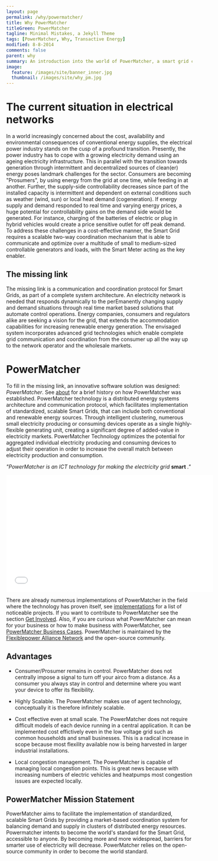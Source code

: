 ```yaml
---
layout: page
permalink: /why/powermatcher/
title: Why PowerMatcher
titleGreen: PowerMatcher
tagline: Minimal Mistakes, a Jekyll Theme
tags: [PowerMatcher, Why, Transactive Energy]
modified: 8-8-2014
comments: false
parent: why
summary: An introduction into the world of PowerMatcher, a smart grid coordination mechanism.
image:
  feature: /images/site/banner_inner.jpg
  thumbnail: /images/site/why_pm.jpg
---
```


# The current situation in electrical networks #
In a world increasingly concerned about the cost, availability and environmental consequences of conventional energy supplies, the electrical power industry stands on the cusp of a profound transition. Presently, the power industry has to cope with a growing electricity demand using an ageing electricity infrastructure. This in parallel with the transition towards generation through intermittent and decentralized sources of clean(er) energy poses landmark challenges for the sector. Consumers are becoming "Prosumers", by using energy from the grid at one time, while feeding in at another. Further, the supply-side controllability decreases since part of the installed capacity is intermittent and dependent on external conditions such as weather (wind, sun) or local heat demand (cogeneration).
If energy supply and demand responded to real time and varying energy prices, a huge potential for controllability gains on the demand side would be generated. For instance, charging of the batteries of electric or plug in hybrid vehicles would create a price sensitive outlet for off peak demand. To address these challenges in a cost-effective manner, the Smart Grid requires a scalable two-way coordination mechanism that is able to communicate and optimize over a multitude of small to medium-sized controllable generators and loads, with the Smart Meter acting as the key enabler.


## The missing link ##
The missing link is a communication and coordination protocol for Smart Grids, as part of a complete system architecture. An electricity network is needed that responds dynamically to the perEmanently changing supply and demand situations through real time market based solutions that automate control operations. Energy companies, consumers and regulators alike are seeking a vision for the grid, that extends the accommodation capabilities for increasing renewable energy generation. The envisaged system incorporates advanced grid technologies which enable complete grid communication and coordination from the consumer up all the way up to the network operator and the wholesale markets.

# PowerMatcher #
To fill in the missing link, an innovative software solution was designed: *PowerMatcher*. See [about](/get-involved/about/) for a brief history on how PowerMatcher was established. PowerMatcher technology is a distributed energy systems architecture and communication protocol, which facilitates implementation of standardized, scalable Smart Grids, that can include both conventional and renewable energy sources. Through intelligent clustering, numerous small electricity producing or consuming devices operate as a single highly-flexible generating unit, creating a significant degree of added-value in electricity markets. PowerMatcher Technology optimizes the potential for aggregated individual electricity producing and consuming devices to adjust their operation in order to increase the overall match between electricity production and consumption.

*"PowerMatcher is an ICT technology for making the electricity grid* **smart** *."*

<iframe width="560" height="315" src="//www.youtube.com/embed/Zz4OpVwYWYE" frameborder="0" allowfullscreen></iframe>


There are already numerous implementations of PowerMatcher in the field where the technology has proven itself, see [implementations](/cases/in-operation) for a list of noticeable projects. If you want to contribute to PowerMatcher see the section [Get Involved](/get-involved). Also, if you are curious what PowerMatcher can mean for your business or how to make business with PowerMatcher, see [PowerMatcher Business Cases](/why/businesscases). PowerMatcher is maintained by the [Flexiblepower Alliance Network](http://www.flexiblepower.org) and the open-source community.

## Advantages ##

* Consumer/Prosumer remains in control. PowerMatcher does not centrally impose a signal to turn off your airco from a distance. As a consumer you always stay in control and determine where you want your device to offer its flexibility.

* Highly Scalable. The PowerMatcher makes use of agent technology, conceptually it is therefore infinitely scalable.

* Cost effective even at small scale. The PowerMatcher does not require difficult models of each device running in a central application. It can be implemented cost effictively even in the low voltage grid such as common households and small businesses. This is a radical increase in scope because most flexility available now is being harvested in larger industrial installations.

* Local congestion management. The PowerMatcher is capable of managing local congestion points. This is great news because with increasing numbers of electric vehicles and heatpumps most congestion issues are expected locally.


## PowerMatcher Mission Statement ##
PowerMatcher aims to facilitate the implementation of standardized, scalable Smart Grids by providing a market-based coordination system for balancing demand and supply in clusters of distributed energy resources. Powermatcher intents to become the world's standard for the Smart Grid, accessible to anyone. By becoming more and more widespread, barriers for smarter use of electricity will decrease. PowerMatcher relies on the open-source community in order to become the world standard. 

